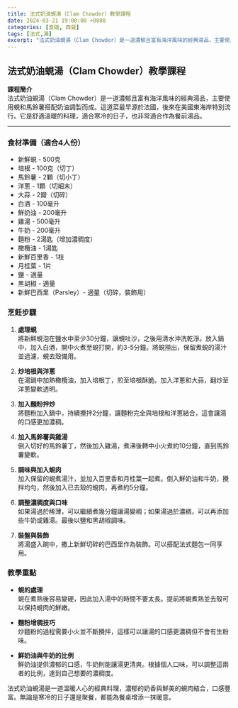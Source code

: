 ```yaml
---
title: 法式奶油蜆湯（Clam Chowder）教學課程
date: 2024-03-21 19:00:00 +0800
categories: [食譜, 西餐]
tags: [法式,湯] 
excerpt: "法式奶油蜆湯（Clam Chowder）是一道濃郁且富有海洋風味的經典湯品，主要使用蜆和馬鈴薯搭配奶油調製而成。這道菜最早源於法國，後來在美國東海岸特別流行。它是舒適溫暖的料理，適合寒冷的日子，也非常適合作為餐前湯品"
---
```


## 法式奶油蜆湯（Clam Chowder）教學課程

**課程簡介**  
法式奶油蜆湯（Clam Chowder）是一道濃郁且富有海洋風味的經典湯品，主要使用蜆和馬鈴薯搭配奶油調製而成。這道菜最早源於法國，後來在美國東海岸特別流行。它是舒適溫暖的料理，適合寒冷的日子，也非常適合作為餐前湯品。

---

### 食材準備（適合4人份）

- 新鮮蜆 - 500克  
- 培根 - 100克（切丁）  
- 馬鈴薯 - 2顆（切小丁）  
- 洋蔥 - 1顆（切細末）  
- 大蒜 - 2瓣（切碎）  
- 白酒 - 100毫升  
- 鮮奶油 - 200毫升  
- 雞湯 - 500毫升  
- 牛奶 - 200毫升  
- 麵粉 - 2湯匙（增加濃稠度）  
- 橄欖油 - 1湯匙  
- 新鮮百里香 - 1枝  
- 月桂葉 - 1片  
- 鹽 - 適量  
- 黑胡椒 - 適量  
- 新鮮巴西里（Parsley）- 適量（切碎，裝飾用）

### 烹飪步驟

1. **處理蜆**  
   將新鮮蜆泡在鹽水中至少30分鐘，讓蜆吐沙，之後用清水沖洗乾淨。放入鍋中，加入白酒，開中火煮至蜆打開，約3-5分鐘。將蜆撈出，保留煮蜆的湯汁並過濾，蜆去殼備用。

2. **炒培根與洋蔥**  
   在湯鍋中加熱橄欖油，加入培根丁，煎至培根酥脆。加入洋蔥和大蒜，翻炒至洋蔥變軟透明。

3. **加入麵粉拌炒**  
   將麵粉加入鍋中，持續攪拌2分鐘，讓麵粉完全與培根和洋蔥結合，這會讓湯的口感更加濃稠。

4. **加入馬鈴薯與雞湯**  
   倒入切好的馬鈴薯丁，然後加入雞湯，煮沸後轉中小火煮約10分鐘，直到馬鈴薯變軟。

5. **調味與加入蜆肉**  
   加入保留的蜆煮湯汁，並加入百里香和月桂葉一起煮。倒入鮮奶油和牛奶，攪拌均勻，然後加入已去殼的蜆肉，再煮約5分鐘。

6. **調整濃稠度與口味**  
   如果湯過於稀薄，可以繼續煮幾分鐘讓湯變稠；如果湯過於濃稠，可以再添加些牛奶或雞湯。最後以鹽和黑胡椒調味。

7. **裝盤與裝飾**  
   將湯盛入碗中，撒上新鮮切碎的巴西里作為裝飾。可以搭配法式麵包一同享用。

### 教學重點

- **蜆的處理**  
  蜆在煮熟後容易變硬，因此加入湯中的時間不要太長。提前將蜆煮熟並去殼可以保持蜆肉的鮮嫩。

- **麵粉增稠技巧**  
  炒麵粉的過程需要小火並不斷攪拌，這樣可以讓湯的口感更濃稠但不會有生粉味。

- **鮮奶油與牛奶的比例**  
  鮮奶油提供濃郁的口感，牛奶則能讓湯更清爽。根據個人口味，可以調整這兩者的比例，達到自己想要的濃稠度。

法式奶油蜆湯是一道溫暖人心的經典料理，濃郁的奶香與鮮美的蜆肉結合，口感豐富。無論是寒冷的日子還是聚餐，都能為餐桌增添一抹暖意。
